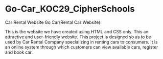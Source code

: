 # Go-Car_KOC29_CipherSchools
Car Rental Website
Go Car(Rental Car Website)

This is the website we have created using HTML and CSS only. This an attractive and user-friendly website. This project is designed so as to be used by Car Rental Company specializing in renting cars to consumers. It is an online system through which customers can view available cars, register and book car.
